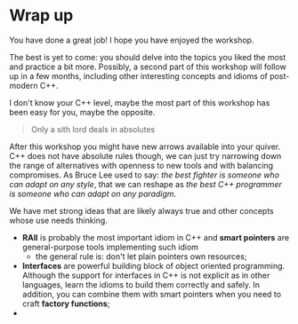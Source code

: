 # Wrap up

You have done a great job! I hope you have enjoyed the workshop.

The best is yet to come: you should delve into the topics you liked the most and practice a bit more. Possibly, a second part of this workshop will follow up in a few months, including other interesting concepts and idioms of post-modern C++.

I don't know your C++ level, maybe the most part of this workshop has been easy for you, maybe the opposite.

> Only a sith lord deals in absolutes

After this workshop you might have new arrows available into your quiver. C++ does not have absolute rules though, we can just try narrowing down the range of alternatives with openness to new tools and with balancing compromises. As Bruce Lee used to say: *the best fighter is someone who can adapt on any style*, that we can reshape as *the best C++ programmer is someone who can adapt on any paradigm*.

We have met strong ideas that are likely always true and other concepts whose use needs thinking.

* **RAII** is probably the most important idiom in C++ and **smart pointers** are general-purpose tools implementing such idiom
   * the general rule is: don't let plain pointers own resources;
* **Interfaces** are powerful building block of object oriented programming. Although the support for interfaces in C++ is not explicit as in other languages, learn the idioms to build them correctly and safely. In addition, you can combine them with smart pointers when you need to craft **factory functions**;
* 